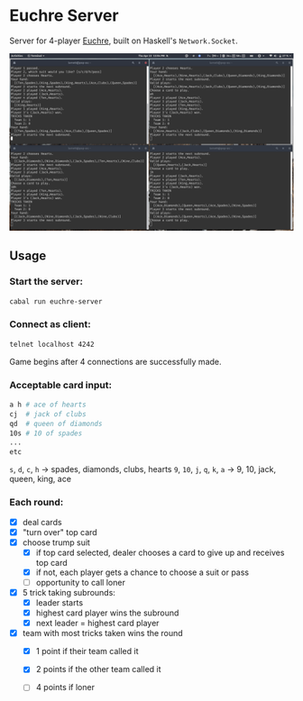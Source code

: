 # Euchre Server

Server for 4-player [Euchre](https://bicyclecards.com/how-to-play/euchre/), built on Haskell's `Network.Socket`.

![euchre3](./misc/euchre3.png)

## Usage

### Start the server:
``` sh
cabal run euchre-server
```

### Connect as client:
``` sh
telnet localhost 4242
```

Game begins after 4 connections are successfully made.

### Acceptable card input:

``` sh
a h # ace of hearts
cj  # jack of clubs
qd  # queen of diamonds
10s # 10 of spades
...
etc
```

`s`, `d`, `c`, `h` -> spades, diamonds, clubs, hearts
`9`, `10`, `j`, `q`, `k`, `a` -> 9, 10, jack, queen, king, ace

### Each round:
 - [x] deal cards
 - [x] "turn over" top card
 - [x] choose trump suit 
   -  [x] if top card selected, dealer chooses a card to give up and receives top card
   -  [x] if not, each player gets a chance to choose a suit or pass
   -  [ ] opportunity to call loner
 - [x] 5 trick taking subrounds:
   -  [x] leader starts
   -  [x] highest card player wins the subround
   -  [x] next leader = highest card player
 - [x] team with most tricks taken wins the round
   -  [x] 1 point if their team called it
   -  [x] 2 points if the other team called it
   -  [ ] 4 points if loner




